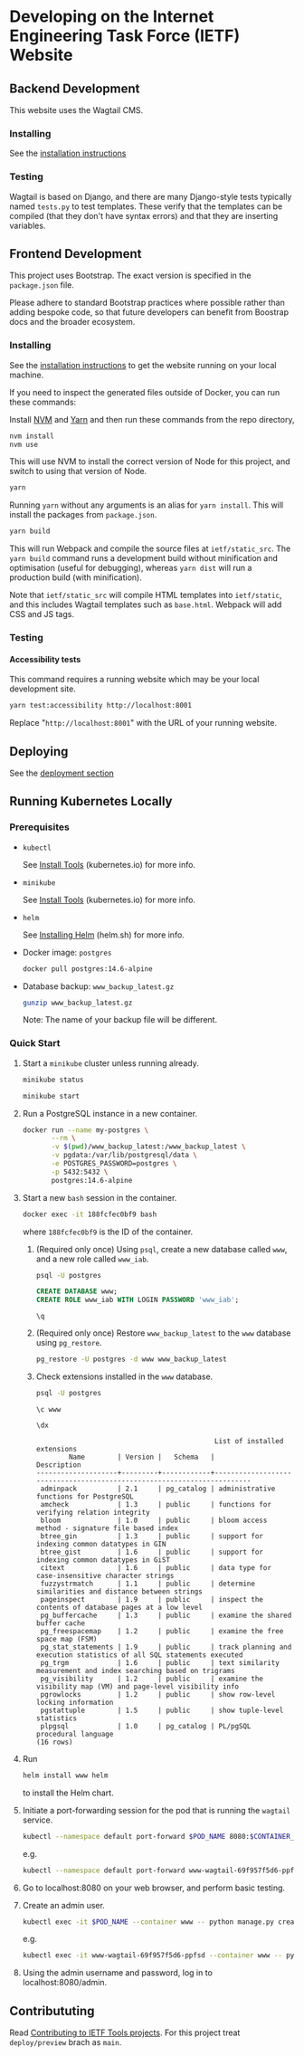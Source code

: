 # Developing on the Internet Engineering Task Force (IETF) Website

## Backend Development

This website uses the Wagtail CMS.

### Installing

See the [installation instructions](README.md#install)

### Testing

Wagtail is based on Django, and there are many Django-style tests typically named `tests.py` to test templates. These verify that the templates can be compiled (that they don't have syntax errors) and that they are inserting variables.

## Frontend Development

This project uses Bootstrap. The exact version is specified in the `package.json` file.

Please adhere to standard Bootstrap practices where possible rather than adding bespoke code, so that future developers can benefit from Boostrap docs and the broader ecosystem.

### Installing

See the [installation instructions](README.md#install) to get the website running on your local machine.

If you need to inspect the generated files outside of Docker, you can run these commands:

Install [NVM](https://github.com/nvm-sh/nvm) and [Yarn](https://yarnpkg.com/) and then run these commands from the repo directory,

```bash
nvm install
nvm use
```

This will use NVM to install the correct version of Node for this project, and switch to using that version of Node.

```bash
yarn
```

Running `yarn` without any arguments is an alias for `yarn install`. This will install the packages from `package.json`.

```bash
yarn build
```

This will run Webpack and compile the source files at `ietf/static_src`. The `yarn build` command runs a development build without minification and optimisation (useful for debugging), whereas `yarn dist` will run a production build (with minification).

Note that `ietf/static_src` will compile HTML templates into `ietf/static`, and this includes Wagtail templates such as `base.html`. Webpack will add CSS and JS tags.

### Testing

#### Accessibility tests

This command requires a running website which may be your local development site.

```bash
yarn test:accessibility http://localhost:8001
```

Replace "`http://localhost:8001`" with the URL of your running website.

## Deploying

See the [deployment section](README.md#deployment)

## Running Kubernetes Locally

### Prerequisites

-   `kubectl`

    See [Install Tools](https://kubernetes.io/docs/tasks/tools/) (kubernetes.io) for more info.

-   `minikube`

    See [Install Tools](https://kubernetes.io/docs/tasks/tools/) (kubernetes.io) for more info.

-   `helm`

    See [Installing Helm](https://helm.sh/docs/intro/install/) (helm.sh) for more info.

-   Docker image: `postgres`

    ``` bash
    docker pull postgres:14.6-alpine
    ```

-   Database backup: `www_backup_latest.gz`

    ``` bash
    gunzip www_backup_latest.gz
    ```

    Note: The name of your backup file will be different.

### Quick Start

1.  Start a `minikube` cluster unless running already.

    ``` bash
    minikube status
    ```

    ``` bash
    minikube start
    ```

2.  Run a PostgreSQL instance in a new container.

    ``` bash
    docker run --name my-postgres \
           --rm \
           -v $(pwd)/www_backup_latest:/www_backup_latest \
           -v pgdata:/var/lib/postgresql/data \
           -e POSTGRES_PASSWORD=postgres \
           -p 5432:5432 \
           postgres:14.6-alpine
    ```

3.  Start a new `bash` session in the container.

    ``` bash
    docker exec -it 188fcfec0bf9 bash
    ```

    where `188fcfec0bf9` is the ID of the container.

    1.  (Required only once) Using `psql`, create a new database called `www`, and a new role called `www_iab`.

        ``` bash
        psql -U postgres
        ```

        ``` sql
        CREATE DATABASE www;
        CREATE ROLE www_iab WITH LOGIN PASSWORD 'www_iab';
        ```

        ``` text
        \q
        ```

    2.  (Required only once) Restore `www_backup_latest` to the `www` database using `pg_restore`.

        ``` bash
        pg_restore -U postgres -d www www_backup_latest
        ```

    3.  Check extensions installed in the `www` database.

        ``` bash
        psql -U postgres
        ```

        ``` text
        \c www
        ```

        ``` text
        \dx
        ```

        ``` text
                                                    List of installed extensions
                Name        | Version |   Schema   |                              Description
        --------------------+---------+------------+------------------------------------------------------------------------
         adminpack          | 2.1     | pg_catalog | administrative functions for PostgreSQL
         amcheck            | 1.3     | public     | functions for verifying relation integrity
         bloom              | 1.0     | public     | bloom access method - signature file based index
         btree_gin          | 1.3     | public     | support for indexing common datatypes in GIN
         btree_gist         | 1.6     | public     | support for indexing common datatypes in GiST
         citext             | 1.6     | public     | data type for case-insensitive character strings
         fuzzystrmatch      | 1.1     | public     | determine similarities and distance between strings
         pageinspect        | 1.9     | public     | inspect the contents of database pages at a low level
         pg_buffercache     | 1.3     | public     | examine the shared buffer cache
         pg_freespacemap    | 1.2     | public     | examine the free space map (FSM)
         pg_stat_statements | 1.9     | public     | track planning and execution statistics of all SQL statements executed
         pg_trgm            | 1.6     | public     | text similarity measurement and index searching based on trigrams
         pg_visibility      | 1.2     | public     | examine the visibility map (VM) and page-level visibility info
         pgrowlocks         | 1.2     | public     | show row-level locking information
         pgstattuple        | 1.5     | public     | show tuple-level statistics
         plpgsql            | 1.0     | pg_catalog | PL/pgSQL procedural language
        (16 rows)
        ```

4.  Run

    ``` bash
    helm install www helm
    ```

    to install the Helm chart.

5.  Initiate a port-forwarding session for the pod that is running the `wagtail` service.

    ``` bash
    kubectl --namespace default port-forward $POD_NAME 8080:$CONTAINER_PORT
    ```

    e.g.

    ``` bash
    kubectl --namespace default port-forward www-wagtail-69f957f5d6-ppfsd 8080:8000
    ```

6.  Go to localhost:8080 on your web browser, and perform basic testing.

7.  Create an admin user.

    ``` bash
    kubectl exec -it $POD_NAME --container www -- python manage.py createsuperuser
    ```

    e.g.

    ``` bash
    kubectl exec -it www-wagtail-69f957f5d6-ppfsd --container www -- python manage.py createsuperuser
    ```

8.  Using the admin username and password, log in to localhost:8080/admin.

## Contribututing

Read [Contributing to IETF Tools projects](https://github.com/ietf-tools/.github/blob/main/CONTRIBUTING.md).
For this project treat `deploy/preview` brach as `main`.

